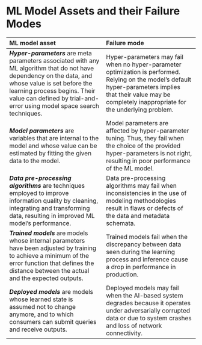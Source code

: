 # ML Model Assets and their Failure Modes

|ML model asset|Failure mode|
|:---|:---|
|**_Hyper-parameters_** are meta parameters associated with any ML algorithm that do not have dependency on the data, and whose value is set before the learning process begins. Their value can defined by trial-and-error using model space search techniques.|Hyper-parameters may fail when no hyper-parameter optimization is performed. Relying on the model’s default hyper-parameters implies that their value may be completely inappropriate for the underlying problem.|
|**_Model parameters_** are variables that are internal to the model and whose value can be estimated by fitting the given data to the model.|Model parameters are affected by hyper-parameter tuning. Thus, they fail when the choice of the provided hyper-parameters is not right, resulting in poor performance of the ML model.|
|**_Data pre-processing algorithms_** are techniques employed to improve information quality by cleaning, integrating and transforming data, resulting in improved ML model’s performance.|Data pre-processing algorithms may fail when inconsistencies in the use of modeling methodologies result in flaws or defects of the data and metadata schemata.|
|**_Trained models_** are models whose internal parameters have been adjusted by training to achieve a minimum of the error function that defines the distance between the actual and the expected outputs.|Trained models fail when the discrepancy between data seen during the learning process and inference cause a drop in performance in production.|
|**_Deployed models_** are models whose learned state is assumed not to change anymore, and to which consumers can submit queries and receive outputs.|Deployed models may fail when the AI-based system degrades because it operates under adversarially corrupted data or due to system crashes and loss of network connectivity.|
